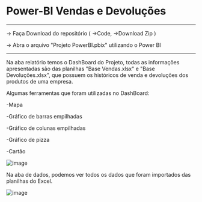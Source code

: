 # Power-BI Vendas e Devoluções
-------------------------------------------------------------------------------------

-> Faça Download do repositório ( ->Code, ->Download Zip )

-> Abra o arquivo "Projeto PowerBI.pbix" utilizando o Power BI

-------------------------------------------------------------------------------------


Na aba relatório temos o DashBoard do Projeto, todas as informações apresentadas são das planilhas "Base Vendas.xlsx" e "Base Devoluções.xlsx", que possuem os históricos de venda e devoluções dos produtos de uma empresa.

Algumas ferramentas que foram utilizadas no DashBoard:

-Mapa

-Gráfico de barras empilhadas

-Gráfico de colunas empilhadas

-Gráfico de pizza

-Cartão

![image](https://user-images.githubusercontent.com/55329614/162194245-304f09b8-846d-4783-b54f-168a67b3821b.png)

Na aba de dados, podemos ver todos os dados que foram importados das planilhas do Excel.

![image](https://user-images.githubusercontent.com/55329614/162194955-d8b286c2-15e4-4336-9876-6871f2048055.png)

